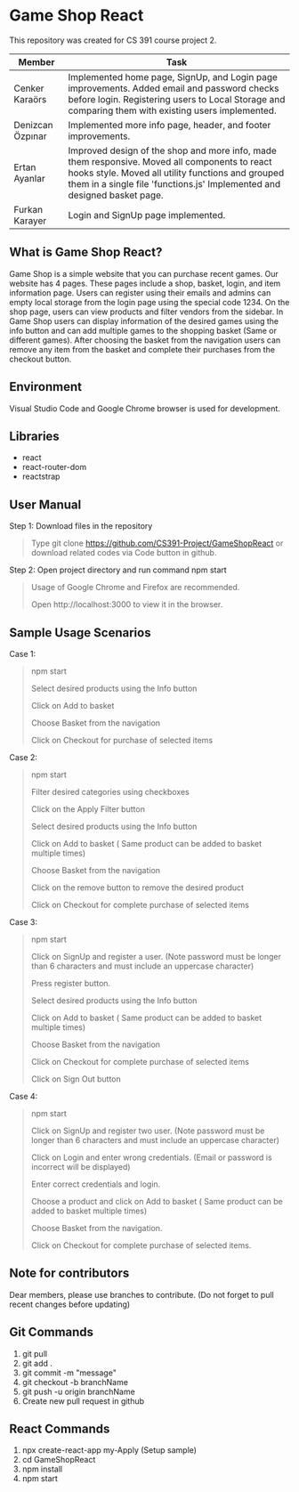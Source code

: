 # Game Shop React

This repository was created for CS 391 course project 2.

| Member | Task |
| ------- | ----- |
| Cenker Karaörs | Implemented home page, SignUp, and Login page improvements. Added email and password checks before login. Registering users to Local Storage and comparing them with existing users implemented.|
| Denizcan Özpınar | Implemented more info page, header, and footer improvements.|
| Ertan Ayanlar | Improved design of the shop and more info, made them responsive. Moved all components to react hooks style. Moved all utility functions and grouped them in a single file 'functions.js' Implemented and designed basket page. |
| Furkan Karayer | Login and SignUp page implemented. |

## What is Game Shop React?

Game Shop is a simple website that you can purchase recent games. Our website has 4 pages. These pages include a shop, basket, login, and item information page. Users can register using their emails and admins can empty local storage from the login page using the special code 1234. On the shop page, users can view products and filter vendors from the sidebar. In Game Shop users can display information of the desired games using the info button and can add multiple games to the shopping basket (Same or different games). After choosing the basket from the navigation users can remove any item from the basket and complete their purchases from the checkout button.

## Environment

Visual Studio Code and Google Chrome browser is used for development.

## Libraries

* react
* react-router-dom
* reactstrap

## User Manual

Step 1:  Download files in the repository

> Type git clone https://github.com/CS391-Project/GameShopReact or download related codes via Code button in github.

Step 2: Open project directory and run command npm start

> Usage of Google Chrome and Firefox are recommended.
>
> Open http://localhost:3000 to view it in the browser.

## Sample Usage Scenarios

Case 1:

> npm start
>
> Select desired products using the Info button
>
> Click on Add to basket
>
> Choose Basket from the navigation
>
> Click on Checkout for purchase of selected items

Case 2:

> npm start
>
> Filter desired categories using checkboxes
>
> Click on the Apply Filter button
>
> Select desired products using the Info button
>
> Click on Add to basket ( Same product can be added to basket multiple times)
>
> Choose Basket from the navigation
>
> Click on the remove button to remove the desired product
>
> Click on Checkout for complete purchase of selected items

Case 3:

> npm start
>
> Click on SignUp and register a user. (Note password must be longer than 6 characters and must include an uppercase character)
>
> Press register button.
>
> Select desired products using the Info button
>
> Click on Add to basket ( Same product can be added to basket multiple times)
>
> Choose Basket from the navigation
>
> Click on Checkout for complete purchase of selected items
>
> Click on Sign Out button

Case 4:

> npm start
>
> Click on SignUp and register two user. (Note password must be longer than 6 characters and must include an uppercase character)
>
> Click on Login and enter wrong credentials. (Email or password is incorrect will be displayed)
>
> Enter correct credentials and login.
>
> Choose a product and click on Add to basket ( Same product can be added to basket multiple times)
>
> Choose Basket from the navigation.
>
> Click on Checkout for complete purchase of selected items.


## Note for contributors

Dear members, please use branches to contribute. (Do not forget to pull recent changes before updating)

## Git Commands
1) git pull
2) git add .
3) git commit -m "message"
4) git checkout -b branchName
5) git push -u origin branchName
6) Create new pull request in github

## React Commands
1)  npx create-react-app my-Apply (Setup sample)
2)  cd GameShopReact
3)  npm install
4)  npm start
